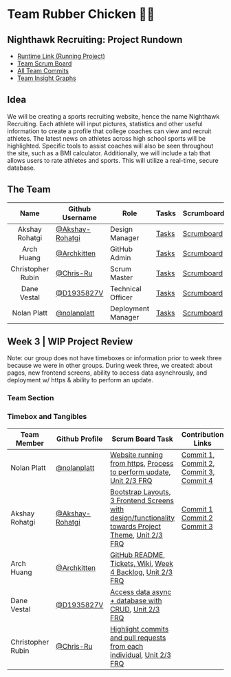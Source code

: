 # Team Rubber Chicken 🐔🐣

## Nighthawk Recruiting: Project Rundown
- [Runtime Link (Running Project)](https://nighthawkrecruiting.tk/)
- [Team Scrum Board](https://github.com/nolanplatt/AP-CSA-T2/projects/1)
- [All Team Commits](https://github.com/nolanplatt/AP-CSA-T2/commits/master)
- [Team Insight Graphs](https://github.com/nolanplatt/AP-CSA-T2/graphs/contributors)

## Idea
We will be creating a sports recruiting website, hence the name Nighthawk Recruiting. Each athlete will input pictures, statistics and other useful information to create a profile that college coaches can view and recruit athletes. The latest news on athletes across high school sports will be highlighted. Specific tools to assist coaches will also be seen throughout the site, such as a BMI calculator. Additionally, we will include a tab that allows users to rate athletes and sports. This will utilize a real-time, secure database. 

## The Team
|        Name        | Github Username   |Role                 |Tasks |Scrumboard |Commits |Profile |
|:------------------:|-------------------|-------------------|------|-----------|--------|--------|
| Akshay Rohatgi     |  [@Akshay-Rohatgi](https://github.com/Akshay-Rohatgi)                 |     Design  Manager              | [Tasks](https://github.com/nolanplatt/AP-CSA-T2/issues/assigned/Akshay-Rohatgi) | [Scrumboard](https://github.com/nolanplatt/AP-CSA-T2/projects/1?card_filter_query=assignee%3Akshay-Rohatgi) | [Commits](https://github.com/nolanplatt/AP-CSA-T2/commits?author=Akshay-Rohatgi) | [Profile](https://github.com/Akshay-Rohatgi) |
| Arch Huang         | [@Archkitten](https://github.com/Archkitten)        | GitHub Admin           |[Tasks](https://github.com/nolanplatt/AP-CSA-T2/issues/assigned/Archkitten)|[Scrumboard](https://github.com/nolanplatt/AP-CSA-T2/projects/1?card_filter_query=assignee%3Archkitten)|[Commits](https://github.com/nolanplatt/AP-CSA-T2/commits?author=Archkitten)|[Profile](https://github.com/Archkitten)|
| Christopher Rubin  | [@Chris-Ru](https://github.com/Chris-Ru)          | Scrum Master           |[Tasks](https://github.com/nolanplatt/AP-CSA-T2/issues/assigned/Chris-Ru)|[Scrumboard](https://github.com/nolanplatt/AP-CSA-T2/projects/1?card_filter_query=assignee%3AChris-Ru)|[Commits](https://github.com/nolanplatt/AP-CSA-T2/commits?author=Chris-Ru)|[Profile](https://github.com/Chris-Ru)|
| Dane Vestal        | [@D1935827V](https://github.com/D1935827V)         | Technical Officer           |[Tasks](https://github.com/nolanplatt/AP-CSA-T2/issues/assigned/D1935827V)|[Scrumboard](https://github.com/nolanplatt/AP-CSA-T2/projects/1?card_filter_query=assignee%3AD1935827V)|[Commits](https://github.com/nolanplatt/AP-CSA-T2/commits?author=D1935827V )|[Profile](https://github.com/D1935827V)|
| Nolan Platt        |   [@nolanplatt](https://github.com/nolanplatt)                |        Deployment Manager           |[Tasks](https://github.com/nolanplatt/AP-CSA-T2/issues/assigned/nolanplatt) | [Scrumboard](https://github.com/nolanplatt/AP-CSA-T2/projects/1?card_filter_query=assignee%3nolanplatt) | [Commits](https://github.com/nolanplatt/AP-CSA-T2/commits?author=nolanplatt) | [Profile](https://github.com/nolanplatt) |

## Week 3 | WIP Project Review
Note: our group does not have timeboxes or information prior to week three because we were in other groups. 
During week three, we created: about pages, new frontend screens, ability to access data asynchrously, and deployment w/ https & ability to perform an update.

### Team Section

### Timebox and Tangibles
| Team Member | Github Profile                                       | Scrum Board Task                                             | Contribution Links |
| ----------- | ---------------------------------------------------- | ------------------------------------------------------------ | ---------------------- |
| Nolan Platt   |  [@nolanplatt](https://github.com/nolanplatt)  | [Website running from https](https://github.com/nolanplatt/AP-CSA-T2/issues/4), [Process to perform update](https://github.com/nolanplatt/AP-CSA-T2/issues/5), [Unit 2/3 FRQ](https://github.com/nolanplatt/AP-CSA-T2/issues/6) | [Commit 1](https://github.com/nolanplatt/AP-CSA-T2/commit/4df3e5b06972d4ed4cb4e3a2eaa9c37988adf92b), [Commit 2](https://nighthawkrecruiting.tk/), [Commit 3](https://github.com/nolanplatt/AP-CSA-T2/commit/4df3e5b06972d4ed4cb4e3a2eaa9c37988adf92b), [Commit 4](https://github.com/nolanplatt/AP-CSA-T2/commit/2054e304f72b6f6a3cb887e335820afc0e9f896a)  |
| Akshay Rohatgi   |  [@Akshay-Rohatgi](https://github.com/Akshay-Rohatgi) | [Bootstrap Layouts](https://github.com/nolanplatt/AP-CSA-T2/issues/7), [3 Frontend Screens with design/functionality towards Project Theme](https://github.com/nolanplatt/AP-CSA-T2/issues/8), [Unit 2/3 FRQ](https://github.com/nolanplatt/AP-CSA-T2/issues/9) | [Commit 1](https://github.com/nolanplatt/AP-CSA-T2/commit/c35ec4ae4813e39c75f51b2ca5413c3616686be3) [Commit 2](https://github.com/nolanplatt/AP-CSA-T2/commit/73b2395efdb952206ff8bfbcf0c0ee9c81f13e6d) [Commit 3](https://github.com/nolanplatt/AP-CSA-T2/commit/0873ade1508c0cb90c46dacf07eb87fc369362b6) |
|  Arch Huang      | [@Archkitten](https://github.com/Archkitten) | [GitHub README, Tickets, Wiki](https://github.com/nolanplatt/AP-CSA-T2/issues/10), [Week 4 Backlog](https://github.com/nolanplatt/AP-CSA-T2/issues/11), [Unit 2/3 FRQ](https://github.com/nolanplatt/AP-CSA-T2/issues/12) | |
| Dane Vestal  | [@D1935827V](https://github.com/D1935827V)   | [Access data async + database with CRUD](https://github.com/nolanplatt/AP-CSA-T2/issues/13), [Unit 2/3 FRQ](https://github.com/nolanplatt/AP-CSA-T2/issues/14) | |
| Christopher Rubin  | [@Chris-Ru](https://github.com/Chris-Ru)    | [Highlight commits and pull requests from each individual](https://github.com/nolanplatt/AP-CSA-T2/issues/15), [Unit 2/3 FRQ](https://github.com/nolanplatt/AP-CSA-T2/issues/16) | |

